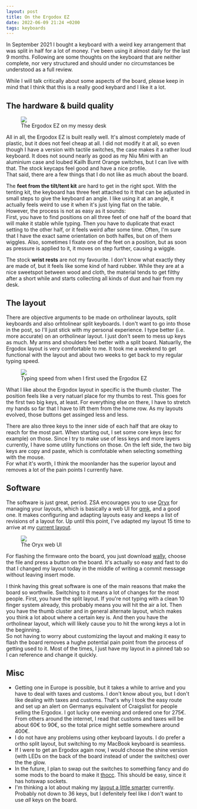 ```yaml
---
layout: post
title: On the Ergodox EZ
date: 2022-06-09 21:24 +0200
tags: keyboards
---
```

In September 2021 I bought a keyboard with a weird key arrangement that was split in half for a lot of money.
I've been using it almost daily for the last 9 months. Following are some thoughts on the keyboard that are neither complete,
nor very structured and should under no circumstances be understood as a full review.

While I will talk critically about some aspects of the board, please keep in mind that I think that this is a really good
keybard and I like it a lot.

## The hardware & build quality
<figure>
  <img src="https://dlulzqpyd0pcw.cloudfront.net/ergodox-closeup.jpg" />
  <figcaption>The Ergodox EZ on my messy desk</figcaption>
</figure>

All in all, the Ergodox EZ is built really well. It's almost completely made of plastic, but it does not feel cheap at all. I
did not modify it at all, so even though I have a version with tactile switches, the case makes it a 
rather loud keyboard. It does not sound nearly as good as my Niu Mini with an aluminium case and loubed Kailh Burnt 
Orange switches, but I can live with that. The stock keycaps feel good and have a nice profile.  
That said, there are a few things that I do not like as much about the board.

The **feet from the tilt/tent kit** are hard to get in the right spot. With the tenting kit, the keyboard has three feet 
attached to it that can be adjusted in small steps to give the keyboard an angle. I like using it at an angle, it actually 
feels weird to use it when it's just lying flat on the table.  
However, the process is not as easy as it sounds:  
First, you have to find positions on all three feet of one half of the board that will make it stable while typing. Then
you have to duplicate that exact setting to the other half, or it feels weird after some time. Often, I'm sure that I 
have the exact same orientation on both halfes, but on of them wiggles. Also, sometimes I fixate one of the feet on a
position, but as soon as pressure is applied to it, it moves on step further, causing a wiggle.

The stock **wrist rests** are not my favourite. I don't know what exactly they are made of, but it feels like some kind of
hard rubber. While they are at a nice sweetspot between wood and cloth, the material
tends to get filthy after a short while and starts collecting all kinds of dust and hair from my desk.

## The layout
There are objective arguments to be made on ortholinear layouts, split keyboards and also orhtolinear split keyboards.
I don't want to go into those in the post, so I'll just stick with my personal experience. I type better (i.e. more accurate)
on an ortholinear layout. I just don't seem to mess up keys as much. My arms and shoulders feel better with a split board.
Natuarlly, the Ergodox layout is very comfortable to me. It took me a weekend to get functional with the layout and about
two weeks to get back to my regular typing speed.

<figure>
  <img src="https://dlulzqpyd0pcw.cloudfront.net/monkeytype-ergodox.png" />
  <figcaption>Typing speed from when I first used the Ergodox EZ</figcaption>
</figure>

What I like about the Ergodox layout in specific is the thumb cluster. The position feels like a very natuarl place for
my thumbs to rest. This goes for the first two big keys, at least. For everything else on there, I have to stretch my 
hands so far that I have to lift them from the home row. As my layouts evolved, those buttons get assinged less and less.

There are also three keys to the inner side of each half that are okay to reach for the most part. When starting out, I
set some core keys (esc for example) on those. Since I try to make use of less keys and more layers currently, I have
some utility functions on those. On the left side, the two big keys are copy and paste, which is comfotable when selecting
something with the mouse.  
For what it's worth, I think the moonlander has the superior layout and removes a lot of the pain points I currently have.

## Software
The software is just great, period. ZSA encourages you to use [Oryx](https://configure.zsa.io/) for managing your layouts, which is basically a 
web UI for [qmk](https://docs.qmk.fm/#/), and a good one. It makes configuring and adapting layouts easy and keeps a list of revisions of a 
layout for. Up until this point, I've adapted my layout 15 time to arrive at my [current layout](https://configure.zsa.io/ergodox-ez/layouts/YyOGP/Zv9qV/0).  

<figure>
  <img src="https://dlulzqpyd0pcw.cloudfront.net/oryx.png" />
  <figcaption>The Oryx web UI</figcaption>
</figure>

For flashing the firmware onto the board, you just download [wally](https://ergodox-ez.com/pages/wally), choose the file
and press a button on the board. It's actually so easy and fast to do that I changed my layout today in the middle of
writing a commit message without leaving insert mode.

I think having this great software is one of the main reasons that make the board so worthwile. Switching to it means a
lot of changes for the most people. First, you have the split layout. If you're not typing with a clean
10 finger system already, this probably means you will hit the air a lot. Then you have the thumb cluster and in general
alternate layout, which makes you think a lot about where a certain key is. And then you have the ortholinear layout, 
which will likely cause you to hit the wrong keys a lot in the beginning.  
So not having to worry about customizing the layout and making it easy to flash the board removes a hughe potential pain
point from the process of getting used to it. Most of the times, I just have my layout in a pinned tab so I can reference
and change it quickly.

## Misc
* Getting one in Europe is possible, but it takes a while to arrive and you have to deal with taxes and customs. I don't
know about you, but I don't like dealing with taxes and customs. That's why I took the easy route and set up an alert 
on Germanys equivalent of Craigslist for people selling the Ergodox. I got lucky one evening and ordered one for 275€.  
From others around the internet, I read that customs and taxes will be about 60€ to 90€, so the total price might settle
somewhere around 400€.
* I do not have any problems using other keyboard layouts. I do prefer a ortho split layout, but switching to my MacBook
keyboard is seamless.
* If I were to get an Ergodox again now, I would choose the shine version (with LEDs on the back of the board instead of
under the switches) over the the glow.
* In the future, I plan to swap out the switches to something fancy and do some mods to the board to make it 
[thocc](https://www.youtube.com/watch?v=q4azWtAHdcA). This should be easy, since it has hotswap sockets.
* I'm thinking a lot about making my [layout a little smarter](https://youtu.be/WA_GUYS8UJg) currently. Probably not
down to 36 keys, but I defenitely feel like I don't want to use _all_ keys on the board.

